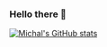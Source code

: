 ### Hello there 👋

[![Michal's GitHub stats](https://github-readme-stats.vercel.app/api?username=michalmalyska)](https://github.com/anuraghazra/github-readme-stats)
